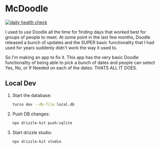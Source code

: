 # McDoodle

[![daily health check](https://github.com/mikemcbride/mcdoodle/actions/workflows/health_check.yml/badge.svg)](https://github.com/mikemcbride/mcdoodle/actions/workflows/health_check.yml)

I used to use Doodle all the time for finding days that worked best for groups of people to meet. At some point in the last few months, Doodle released a bunch of updates and the SUPER basic functionality that I had used for years suddenly didn't work the way it used to.

So I'm making an app to fix it. This app has the very basic Doodle functionality of being able to pick a bunch of dates and people can select Yes, No, or If Needed on each of the dates. THATS ALL IT DOES.

## Local Dev

1. Start the database:
    ```sh
    turso dev --db-file local.db
    ```
2. Push DB changes:
    ```sh
    npx drizzle-kit push:sqlite
    ```
3. Start drizzle studio:
    ```sh
    npx drizzle-kit studio
    ```

